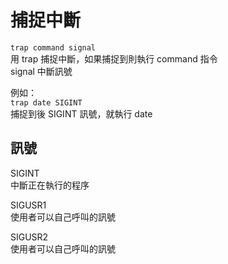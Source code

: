# 捕捉中斷

`trap command signal`  
用 trap 捕捉中斷，如果捕捉到則執行 command 指令  
 signal 中斷訊號  


例如：  
`trap date SIGINT`  
捕捉到後 SIGINT 訊號，就執行 date

## 訊號

SIGINT  
中斷正在執行的程序

SIGUSR1  
使用者可以自己呼叫的訊號

SIGUSR2  
使用者可以自己呼叫的訊號



